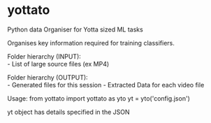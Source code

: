 # yottato
Python data Organiser for Yotta sized ML tasks

Organises key information required for training classifiers.

Folder hierarchy (INPUT):
<REPO> \
    <VIDEO-FILES>         - List of large source files (ex MP4)

Folder hierarchy (OUTPUT):
<REPO> \
    <SESSION-NAME>        - Generated files for this session
    <VIDEO-FILE-FEATURES> - Extracted Data for each video file
    
Usage:
            from yottato import yottato as yto
            yt = yto('config.json')

yt object has details specified in the JSON